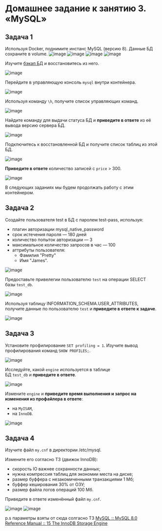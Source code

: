 # Домашнее задание к занятию 3. «MySQL»

## Задача 1

Используя Docker, поднимите инстанс MySQL (версию 8). Данные БД сохраните в volume.
![image](https://github.com/SaisPRM/devops-netology/blob/main/06-db-03-mysql/screen/Screenshot_1.jpg)
![image](https://github.com/SaisPRM/devops-netology/blob/main/06-db-03-mysql/screen/Screenshot_2.jpg)
![image](https://github.com/SaisPRM/devops-netology/blob/main/06-db-03-mysql/screen/Screenshot_3.jpg)
![image](https://github.com/SaisPRM/devops-netology/blob/main/06-db-03-mysql/screen/Screenshot_4.jpg)

Изучите [бэкап БД](https://github.com/netology-code/virt-homeworks/tree/virt-11/06-db-03-mysql/test_data) и восстановитесь из него.

![image](https://github.com/SaisPRM/devops-netology/blob/main/06-db-03-mysql/screen/Screenshot_5.jpg)

Перейдите в управляющую консоль `mysql` внутри контейнера.

![image](https://github.com/SaisPRM/devops-netology/blob/main/06-db-03-mysql/screen/Screenshot_7.jpg)

Используя команду `\h`, получите список управляющих команд.

![image](https://github.com/SaisPRM/devops-netology/blob/main/06-db-03-mysql/screen/Screenshot_8.jpg)

Найдите команду для выдачи статуса БД и **приведите в ответе** из её вывода версию сервера БД.

![image](https://github.com/SaisPRM/devops-netology/blob/main/06-db-03-mysql/screen/Screenshot_9.jpg)

Подключитесь к восстановленной БД и получите список таблиц из этой БД.

![image](https://github.com/SaisPRM/devops-netology/blob/main/06-db-03-mysql/screen/Screenshot_10.jpg)

**Приведите в ответе** количество записей с `price` > 300.

![image](https://github.com/SaisPRM/devops-netology/blob/main/06-db-03-mysql/screen/Screenshot_11.jpg)

В следующих заданиях мы будем продолжать работу с этим контейнером.

## Задача 2

Создайте пользователя test в БД c паролем test-pass, используя:

- плагин авторизации mysql_native_password
- срок истечения пароля — 180 дней
- количество попыток авторизации — 3
- максимальное количество запросов в час — 100
- аттрибуты пользователя:
  - Фамилия "Pretty"
  - Имя "James".

![image](https://github.com/SaisPRM/devops-netology/blob/main/06-db-03-mysql/screen/Screenshot_12.jpg)

Предоставьте привелегии пользователю `test` на операции SELECT базы `test_db`.

![image](https://github.com/SaisPRM/devops-netology/blob/main/06-db-03-mysql/screen/Screenshot_13.jpg)

Используя таблицу INFORMATION_SCHEMA.USER_ATTRIBUTES, получите данные по пользователю `test` и **приведите в ответе к задаче**.

![image](https://github.com/SaisPRM/devops-netology/blob/main/06-db-03-mysql/screen/Screenshot_15.jpg)

## Задача 3

Установите профилирование `SET profiling = 1`. Изучите вывод профилирования команд `SHOW PROFILES;`.

![image](https://github.com/SaisPRM/devops-netology/blob/main/06-db-03-mysql/screen/Screenshot_17.jpg)

Исследуйте, какой `engine` используется в таблице БД `test_db` и **приведите в ответе**.

![image](https://github.com/SaisPRM/devops-netology/blob/main/06-db-03-mysql/screen/Screenshot_18.jpg)

Измените `engine` и **приведите время выполнения и запрос на изменения из профайлера в ответе**:

- на `MyISAM`,
- на `InnoDB`.

![image](https://github.com/SaisPRM/devops-netology/blob/main/06-db-03-mysql/screen/Screenshot_19.jpg)

## Задача 4

Изучите файл `my.cnf` в директории /etc/mysql.

Измените его согласно ТЗ (движок InnoDB):

- скорость IO важнее сохранности данных;
- нужна компрессия таблиц для экономии места на диске;
- размер буффера с незакомиченными транзакциями 1 Мб;
- буффер кеширования 30% от ОЗУ;
- размер файла логов операций 100 Мб.

Приведите в ответе изменённый файл `my.cnf`.

![image](https://github.com/SaisPRM/devops-netology/blob/main/06-db-03-mysql/screen/Screenshot_20.jpg)
![image](https://github.com/SaisPRM/devops-netology/blob/main/06-db-03-mysql/screen/Screenshot_21.jpg)

p.s параметры взяты от сюда солгасно ТЗ [MySQL :: MySQL 8.0 Reference Manual :: 15 The InnoDB Storage Engine](https://dev.mysql.com/doc/refman/8.0/en/innodb-storage-engine.html)
